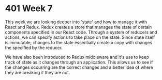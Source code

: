 # 401 Week 7

This week we are looking deeper into 'state' and how to manage it with React and Redux. Redux creates a store that manages the state of certain components specified in our React code. Through a system of reducers and actions, we can specify actions to take place on the state. Since state itself is immutable, changes to the state essentially create a copy with changes the specified by the reducer.

We have also been introduced to Redux middleware and it's use to keep track of state as it changes through an application. This allows us to see if the changes occurring are the correct changes and a better idea of where they are breaking if they are not.
